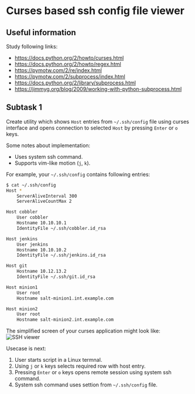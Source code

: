# Curses based ssh config file viewer


## Useful information

Study following links:
 - https://docs.python.org/2/howto/curses.html
 - https://docs.python.org/2/howto/regex.html
 - https://pymotw.com/2/re/index.html
 - https://pymotw.com/2/subprocess/index.html
 - https://docs.python.org/2/library/subprocess.html
 - https://jimmyg.org/blog/2009/working-with-python-subprocess.html


## Subtask 1

Create utility which shows `Host` entries from `~/.ssh/config` file using
curses interface and opens connection to selected `Host` by pressing `Enter` or
`o` keys.

Some notes about implementation:
 - Uses system ssh command.
 - Supports vim-like motion (`j`, `k`).

For example, your `~/.ssh/config` contains following entries:

```bash
$ cat ~/.ssh/config
Host *
    ServerAliveInterval 300
    ServerAliveCountMax 2

Host cobbler
    User cobbler
    Hostname 10.10.10.1
    IdentityFile ~/.ssh/cobbler.id_rsa

Host jenkins
    User jenkins
    Hostname 10.10.10.2
    IdentityFile ~/.ssh/jenkins.id_rsa

Host git
    Hostname 10.12.13.2
    IdentityFile ~/.ssh/git.id_rsa

Host minion1
    User root
    Hostname salt-minion1.int.example.com

Host minion2
    User root
    Hostname salt-minion2.int.example.com
```

The simplified screen of your curses application might look like:
![SSH viewer](https://raw.githubusercontent.com/krasoffski/pytasks/master/assets/ssh_curses.png)

Usecase is next:
 1. User starts script in a Linux termnal.
 2. Using `j` or `k` keys selects required row with host entry.
 3. Pressing `Enter` or `o` keys opens remote session using system ssh command.
 4. System ssh command uses settion from `~/.ssh/config` file.
